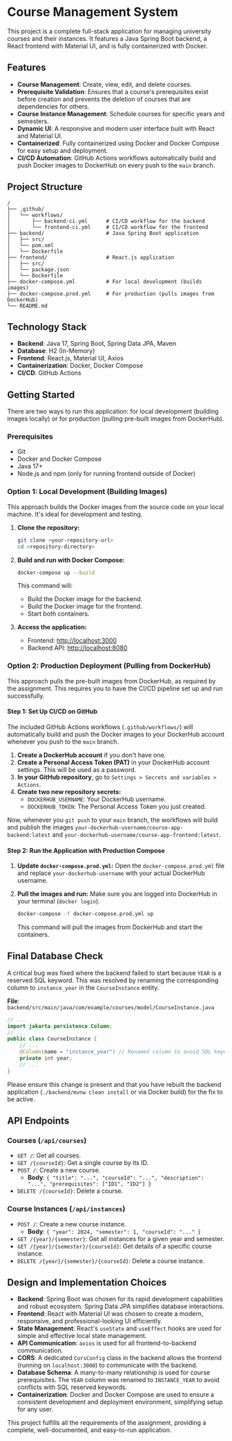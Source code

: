 # Course Management System

This project is a complete full-stack application for managing university courses and their instances. It features a Java Spring Boot backend, a React frontend with Material UI, and is fully containerized with Docker.

## Features

- **Course Management**: Create, view, edit, and delete courses.
- **Prerequisite Validation**: Ensures that a course's prerequisites exist before creation and prevents the deletion of courses that are dependencies for others.
- **Course Instance Management**: Schedule courses for specific years and semesters.
- **Dynamic UI**: A responsive and modern user interface built with React and Material UI.
- **Containerized**: Fully containerized using Docker and Docker Compose for easy setup and deployment.
- **CI/CD Automation**: GitHub Actions workflows automatically build and push Docker images to DockerHub on every push to the `main` branch.

## Project Structure

```
/
├── .github/
│   └── workflows/
│       ├── backend-ci.yml      # CI/CD workflow for the backend
│       └── frontend-ci.yml     # CI/CD workflow for the frontend
├── backend/                    # Java Spring Boot application
│   ├── src/
│   └── pom.xml
│   └── Dockerfile
├── frontend/                   # React.js application
│   ├── src/
│   └── package.json
│   └── Dockerfile
├── docker-compose.yml          # For local development (builds images)
├── docker-compose.prod.yml     # For production (pulls images from DockerHub)
└── README.md
```

## Technology Stack

- **Backend**: Java 17, Spring Boot, Spring Data JPA, Maven
- **Database**: H2 (In-Memory)
- **Frontend**: React.js, Material UI, Axios
- **Containerization**: Docker, Docker Compose
- **CI/CD**: GitHub Actions

## Getting Started

There are two ways to run this application: for local development (building images locally) or for production (pulling pre-built images from DockerHub).

### Prerequisites

- Git
- Docker and Docker Compose
- Java 17+
- Node.js and npm (only for running frontend outside of Docker)

### Option 1: Local Development (Building Images)

This approach builds the Docker images from the source code on your local machine. It's ideal for development and testing.

1.  **Clone the repository:**
    ```bash
    git clone <your-repository-url>
    cd <repository-directory>
    ```

2.  **Build and run with Docker Compose:**
    ```bash
    docker-compose up --build
    ```

    This command will:
    - Build the Docker image for the backend.
    - Build the Docker image for the frontend.
    - Start both containers.

3.  **Access the application:**
    - Frontend: [http://localhost:3000](http://localhost:3000)
    - Backend API: [http://localhost:8080](http://localhost:8080)

### Option 2: Production Deployment (Pulling from DockerHub)

This approach pulls the pre-built images from DockerHub, as required by the assignment. This requires you to have the CI/CD pipeline set up and run successfully.

#### Step 1: Set Up CI/CD on GitHub

The included GitHub Actions workflows (`.github/workflows/`) will automatically build and push the Docker images to your DockerHub account whenever you push to the `main` branch.

1.  **Create a DockerHub account** if you don't have one.
2.  **Create a Personal Access Token (PAT)** in your DockerHub account settings. This will be used as a password.
3.  **In your GitHub repository**, go to `Settings > Secrets and variables > Actions`.
4.  **Create two new repository secrets:**
    - `DOCKERHUB_USERNAME`: Your DockerHub username.
    - `DOCKERHUB_TOKEN`: The Personal Access Token you just created.

Now, whenever you `git push` to your `main` branch, the workflows will build and publish the images `your-dockerhub-username/course-app-backend:latest` and `your-dockerhub-username/course-app-frontend:latest`.

#### Step 2: Run the Application with Production Compose

1.  **Update `docker-compose.prod.yml`:**
    Open the `docker-compose.prod.yml` file and replace `your-dockerhub-username` with your actual DockerHub username.

2.  **Pull the images and run:**
    Make sure you are logged into DockerHub in your terminal (`docker login`).
    ```bash
    docker-compose -f docker-compose.prod.yml up
    ```
    This command will pull the images from DockerHub and start the containers.

## Final Database Check

A critical bug was fixed where the backend failed to start because `YEAR` is a reserved SQL keyword. This was resolved by renaming the corresponding column to `instance_year` in the `CourseInstance` entity.

**File**: `backend/src/main/java/com/example/courses/model/CourseInstance.java`

```java
// ...
import jakarta.persistence.Column;
// ...
public class CourseInstance {
    // ...
    @Column(name = "instance_year") // Renamed column to avoid SQL keyword conflict
    private int year;
    // ...
}
```
Please ensure this change is present and that you have rebuilt the backend application (`./backend/mvnw clean install` or via Docker build) for the fix to be active.

## API Endpoints

### Courses (`/api/courses`)

-   `GET /`: Get all courses.
-   `GET /{courseId}`: Get a single course by its ID.
-   `POST /`: Create a new course.
    -   **Body**: `{ "title": "...", "courseId": "...", "description": "...", "prerequisites": ["ID1", "ID2"] }`
-   `DELETE /{courseId}`: Delete a course.

### Course Instances (`/api/instances`)

-   `POST /`: Create a new course instance.
    -   **Body**: `{ "year": 2024, "semester": 1, "courseId": "..." }`
-   `GET /{year}/{semester}`: Get all instances for a given year and semester.
-   `GET /{year}/{semester}/{courseId}`: Get details of a specific course instance.
-   `DELETE /{year}/{semester}/{courseId}`: Delete a course instance.

## Design and Implementation Choices

-   **Backend**: Spring Boot was chosen for its rapid development capabilities and robust ecosystem. Spring Data JPA simplifies database interactions.
-   **Frontend**: React with Material UI was chosen to create a modern, responsive, and professional-looking UI efficiently.
-   **State Management**: React's `useState` and `useEffect` hooks are used for simple and effective local state management.
-   **API Communication**: `axios` is used for all frontend-to-backend communication.
-   **CORS**: A dedicated `CorsConfig` class in the backend allows the frontend (running on `localhost:3000`) to communicate with the backend.
-   **Database Schema**: A many-to-many relationship is used for course prerequisites. The `YEAR` column was renamed to `INSTANCE_YEAR` to avoid conflicts with SQL reserved keywords.
-   **Containerization**: Docker and Docker Compose are used to ensure a consistent development and deployment environment, simplifying setup for any user.

This project fulfills all the requirements of the assignment, providing a complete, well-documented, and easy-to-run application. 